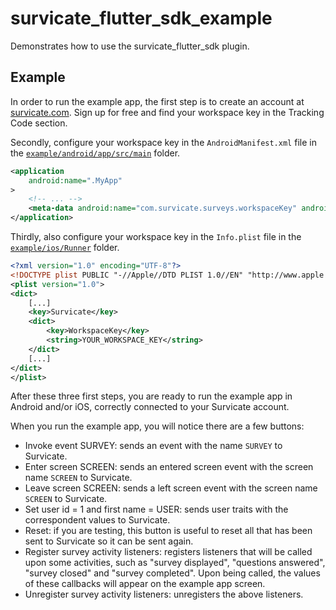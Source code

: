 # survicate_flutter_sdk_example

Demonstrates how to use the survicate_flutter_sdk plugin.

## Example

In order to run the example app, the first step is to create an account at [survicate.com](https://survicate.com). Sign up for free and find your workspace key in the Tracking Code section.

Secondly, configure your workspace key in the `AndroidManifest.xml` file in the [`example/android/app/src/main`](./android/app/src/main) folder.

```xml
<application
    android:name=".MyApp"
>
    <!-- ... -->
    <meta-data android:name="com.survicate.surveys.workspaceKey" android:value="YOUR_WORKSPACE_KEY"/>
</application>
```

Thirdly, also configure your workspace key in the `Info.plist` file in the [`example/ios/Runner`](./ios/Runner) folder.

```xml
<?xml version="1.0" encoding="UTF-8"?>
<!DOCTYPE plist PUBLIC "-//Apple//DTD PLIST 1.0//EN" "http://www.apple.com/DTDs/PropertyList-1.0.dtd">
<plist version="1.0">
<dict>
	[...]
	<key>Survicate</key>
	<dict>
	    <key>WorkspaceKey</key>
	    <string>YOUR_WORKSPACE_KEY</string>
	</dict>
	[...]
</dict>
</plist>
```

After these three first steps, you are ready to run the example app in Android and/or iOS, correctly connected to your Survicate account.

When you run the example app, you will notice there are a few buttons:
* Invoke event SURVEY: sends an event with the name `SURVEY` to Survicate.
* Enter screen SCREEN: sends an entered screen event with the screen name `SCREEN` to Survicate.
* Leave screen SCREEN: sends a left screen event with the screen name `SCREEN` to Survicate.
* Set user id = 1 and first name = USER: sends user traits with the correspondent values to Survicate.
* Reset: if you are testing, this button is useful to reset all that has been sent to Survicate so it can be sent again.
* Register survey activity listeners: registers listeners that will be called upon some activities, such as "survey displayed", "questions answered", "survey closed" and "survey completed". Upon being called, the values of these callbacks will appear on the example app screen.
* Unregister survey activity listeners: unregisters the above listeners.



